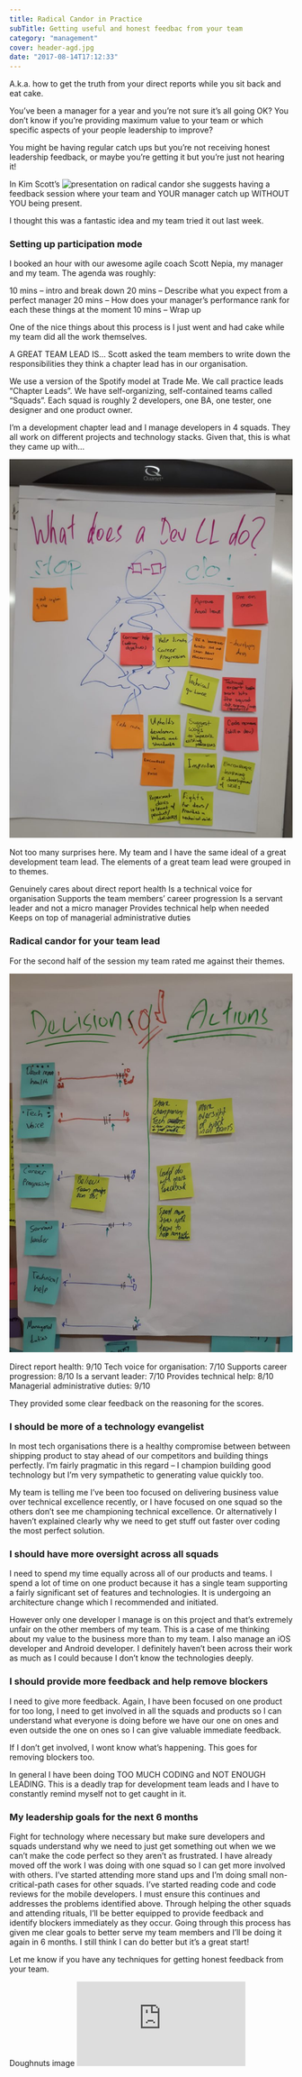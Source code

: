 ```yaml
---
title: Radical Candor in Practice
subTitle: Getting useful and honest feedbac from your team
category: "management"
cover: header-agd.jpg
date: "2017-08-14T17:12:33"
---
```


A.k.a. how to get the truth from your direct reports while you sit back and eat cake.

You’ve been a manager for a year and you’re not sure it’s all going OK? You don’t know if you’re providing maximum value to your team or which specific aspects of your people leadership to improve?

You might be having regular catch ups but you’re not receiving honest leadership feedback, or maybe you’re getting it but you’re just not hearing it!

In Kim Scott’s ![presentation on radical candor](https://www.youtube.com/watch?v=4yODalLQ2lM) she suggests having a feedback session where your team and YOUR manager catch up WITHOUT YOU being present.

I thought this was a fantastic idea and my team tried it out last week.

### Setting up participation mode
I booked an hour with our awesome agile coach Scott Nepia, my manager and my team. The agenda was roughly:

10 mins – intro and break down
20 mins – Describe what you expect from a perfect manager
20 mins – How does your manager’s performance rank for each these things at the moment
10 mins – Wrap up

One of the nice things about this process is I just went and had cake while my team did all the work themselves.

A GREAT TEAM LEAD IS…
Scott asked the team members to write down the responsibilities they think a chapter lead has in our organisation.

We use a version of the Spotify model at Trade Me. We call practice leads “Chapter Leads”. We have self-organizing, self-contained teams called “Squads”. Each squad is roughly 2 developers, one BA, one tester, one designer and one product owner.

I’m a development chapter lead and I manage developers in 4 squads. They all work on different projects and technology stacks. Given that, this is what they came up with…

![What does a chapter lead do](./whatdoesaCLdo-2-768x1024.jpg)

Not too many surprises here. My team and I have the same ideal of a great development team lead. The elements of a great team lead were grouped in to themes.

Genuinely cares about direct report health
Is a technical voice for organisation
Supports the team members’ career progression
Is a servant leader and not a micro manager
Provides technical help when needed
Keeps on top of managerial administrative duties

### Radical candor for your team lead
For the second half of the session my team rated me against their themes.

![ratings given by my team](./decisionsactions-2-768x1024.jpg)

Direct report health: 9/10
Tech voice for organisation: 7/10
Supports career progression: 8/10
Is a servant leader: 7/10
Provides technical help: 8/10
Managerial administrative duties: 9/10

They provided some clear feedback on the reasoning for the scores.

### I should be more of a technology evangelist
In most tech organisations there is a healthy compromise between between shipping product to stay ahead of our competitors and building things perfectly. I’m fairly pragmatic in this regard – I champion building good technology but I’m very sympathetic to generating value quickly too.

My team is telling me I’ve been too focused on delivering business value over technical excellence recently, or I have focused on one squad so the others don’t see me championing technical excellence. Or alternatively I haven’t explained clearly why we need to get stuff out faster over coding the most perfect solution.

### I should have more oversight across all squads
I need to spend my time equally across all of our products and teams. I spend a lot of time on one product because it has a single team supporting a fairly significant set of features and technologies. It is undergoing an architecture change which I recommended and initiated.

However only one developer I manage is on this project and that’s extremely unfair on the other members of my team. This is a case of me thinking about my value to the business more than to my team. I also manage an iOS developer and Android developer. I definitely haven’t been across their work as much as I could because I don’t know the technologies deeply.

### I should provide more feedback and help remove blockers
I need to give more feedback. Again, I have been focused on one product for too long, I need to get involved in all the squads and products so I can understand what everyone is doing before we have our one on ones and even outside the one on ones so I can give valuable immediate feedback.

If I don’t get involved, I wont know what’s happening. This goes for removing blockers too.

In general I have been doing TOO MUCH CODING and NOT ENOUGH LEADING. This is a deadly trap for development team leads and I have to constantly remind myself not to get caught in it.

### My leadership goals for the next 6 months
Fight for technology where necessary but make sure developers and squads understand why we need to just get something out when we we can’t make the code perfect so they aren’t as frustrated.
I have already moved off the work I was doing with one squad so I can get more involved with others. I’ve started attending more stand ups and I’m doing small non-critical-path cases for other squads. I’ve started reading code and code reviews for the mobile developers. I must ensure this continues and addresses the problems identified above.
Through helping the other squads and attending rituals, I’ll be better equipped to provide feedback and identify blockers immediately as they occur.
Going through this process has given me clear goals to better serve my team members and I’ll be doing it again in 6 months. I still think I can do better but it’s a great start!

Let me know if you have any techniques for getting honest feedback from your team.

Doughnuts image ![designed by Freepik](http://www.freepik.com/free-photo/multi-colored-donuts_1155921.htm "designed by freepic")